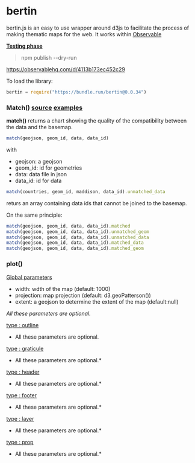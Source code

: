 # bertin

bertin.js is an easy to use wrapper around d3js to facilitate the process of making thematic maps for the web. It works within [Observable](https://observablehq.com/)

**<ins>Testing phase</ins>**

> npm publish --dry-run

https://observablehq.com/d/4113b173ec452c29

To load the library:
~~~js
bertin = require("https://bundle.run/bertin@0.0.34")
~~~

### Match() [source]() [examples]()

**match()** returns a chart showing the quality of the compatibility between the data and the basemap.

~~~js
match(geojson, geom_id, data, data_id)
~~~

with

- geojson: a geojson
- geom_id: id for geometries
- data: data file in json
- data_id: id for data

~~~js
match(countries, geom_id, maddison, data_id).unmatched_data
~~~

returs an array containing data ids that cannot be joined to the basemap.

On the same principle:

~~~js
match(geojson, geom_id, data, data_id).matched
match(geojson, geom_id, data, data_id).unmatched_geom
match(geojson, geom_id, data, data_id).unmatched_data
match(geojson, geom_id, data, data_id).matched_data
match(geojson, geom_id, data, data_id).matched_geom
~~~


### plot()

<ins>Global parameters</ins>

- width: wdth of the map (default: 1000)
- projection: map projection (default: d3.geoPatterson())
- extent: a geojson to determine the extent of the map (default:null)

*All these parameters are optional.*

<ins>type : outline</ins>

* All these parameters are optional.

<ins>type : graticule</ins>

* All these parameters are optional.*

<ins>type : header</ins>

* All these parameters are optional.*

<ins>type : footer</ins>

* All these parameters are optional.*

<ins>type : layer</ins>

* All these parameters are optional.*

<ins>type : prop</ins>

* All these parameters are optional.*
